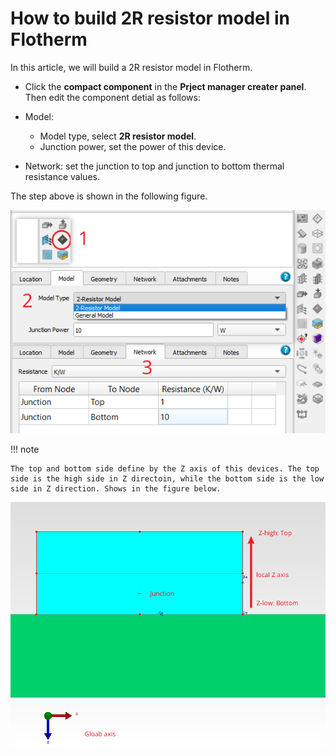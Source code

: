 # How to build 2R resistor model in Flotherm

In this article, we will build a 2R resistor model in Flotherm.

- Click the **compact component** in the **Prject manager creater panel**. Then edit the component detial as follows:

- Model: 
    - Model type, select **2R resistor model**.
    - Junction power, set the power of this device.

- Network: set the junction to top and junction to bottom thermal resistance values.

The step above is shown in the following figure.

![](assets/Snipaste_2022-06-24_12-18-07.png)


!!! note

    The top and bottom side define by the Z axis of this devices. The top side is the high side in Z directoin, while the bottom side is the low side in Z direction. Shows in the figure below.

![](assets/2R_resistance_model.png)